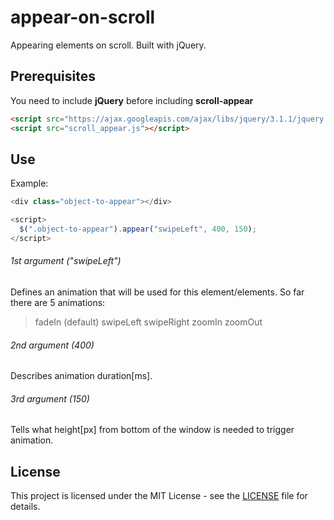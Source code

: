 # appear-on-scroll
Appearing elements on scroll. Built with jQuery.
## Prerequisites
You need to include **jQuery** before including **scroll-appear**
```html
<script src="https://ajax.googleapis.com/ajax/libs/jquery/3.1.1/jquery.min.js"></script>
<script src="scroll_appear.js"></script>
```
## Use
Example:
```javascript
<div class="object-to-appear"></div>

<script>
  $(".object-to-appear").appear("swipeLeft", 400, 150);
</script>
```
###### 1st argument ("swipeLeft")
Defines an animation that will be used for this element/elements. So far there are 5 animations:
> fadeIn (default)
> swipeLeft
> swipeRight
> zoomIn
> zoomOut

###### 2nd argument (400)
Describes animation duration[ms].

###### 3rd argument (150)
Tells what height[px] from bottom of the window is needed to trigger animation.

## License
This project is licensed under the MIT License - see the [LICENSE](LICENSE) file for details.
